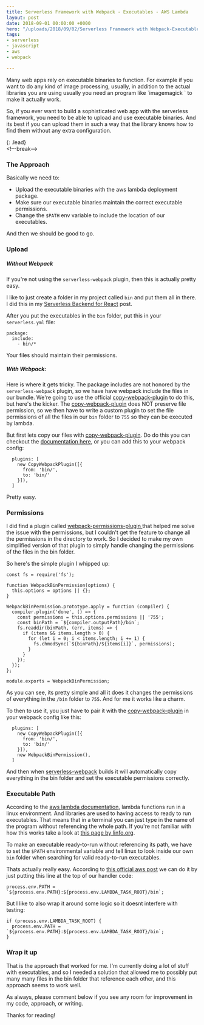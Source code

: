```yaml
---
title: Serverless Framework with Webpack - Executables - AWS Lambda
layout: post
date: 2018-09-01 00:00:00 +0000
hero: "/uploads/2018/09/02/Serverless Framework with Webpack-Executables.png"
tags:
- serverless
- javascript
- aws
- webpack

---
```

Many web apps rely on executable binaries to function. For example if you want to do any kind of image processing, usually, in addition to the actual libraries you are using usually you need an program like \`imagemagick \` to make it actually work.

So, if you ever want to build a sophisticated web app with the serverless framework, you need to be able to upload and use executable binaries. And its best if you can upload them in such a way that the library knows how to find them without any extra configuration.

{: .lead}  
<!–-break-–>

### The Approach

Basically we need to:

* Upload the executable binaries with the aws lambda deployment package.
* Make sure our executable binaries maintain the correct executable permissions.
* Change the `$PATH` env variable to include the location of our executables.

And then we should be good to go.

### Upload

##### Without Webpack

If you're not using the `serverless-webpack` plugin, then this is actually pretty easy.

I like to just create a folder in my project called `bin` and put them all in there. I did this in my [Serverless Backend for React](http://nmajor.com/posts/serverless-back-end-for-react-your-introduction-to-serverless-architecture "http://nmajor.com/posts/serverless-back-end-for-react-your-introduction-to-serverless-architecture") post.

After you put the executables in the `bin` folder, put this in your `serverless.yml` file:

    package:
      include:
        - bin/*

Your files should maintain their permissions.

##### With Webpack:

Here is where it gets tricky. The package includes are not honored by the `serverless-webpack` plugin, so we have have webpack include the files in our bundle. We're going to use the official [copy-webpack-plugin](https://webpack.js.org/plugins/copy-webpack-plugin/ "https://webpack.js.org/plugins/copy-webpack-plugin/") to do this, but here's the kicker. The [copy-webpack-plugin](https://webpack.js.org/plugins/copy-webpack-plugin/ "https://webpack.js.org/plugins/copy-webpack-plugin/") does NOT preserve file permission, so we then have to write a custom plugin to set the file permissions of all the files in our `bin` folder to `755` so they can be executed by lambda.

But first lets copy our files with [copy-webpack-plugin](https://webpack.js.org/plugins/copy-webpack-plugin/ "https://webpack.js.org/plugins/copy-webpack-plugin/"). Do do this you can checkout the [documentation here](), or you can add this to your webpack config:

      plugins: [
        new CopyWebpackPlugin([{
          from: 'bin/',
          to: 'bin/'
        }]),
      ]

Pretty easy.

### Permissions

I did find a plugin called [webpack-permissions-plugin ](https://www.npmjs.com/package/webpack-permissions-plugin "https://www.npmjs.com/package/webpack-permissions-plugin") that helped me solve the issue with the permissions, but I couldn't get the feature to change all the permissions in the directory to work. So I decided to make my own simplified version of that plugin to simply handle changing the permissions of the files in the bin folder.

So here's the simple plugin I whipped up:

    const fs = require('fs');
    
    function WebpackBinPermission(options) {
      this.options = options || {};
    }
    
    WebpackBinPermission.prototype.apply = function (compiler) {
      compiler.plugin('done', () => {
        const permissions = this.options.permissions || '755';
        const binPath = `${compiler.outputPath}/bin`;
        fs.readdir(binPath, (err, items) => {
          if (items && items.length > 0) {
            for (let i = 0; i < items.length; i += 1) {
              fs.chmodSync(`${binPath}/${items[i]}`, permissions);
            }
          }
        });
      });
    };
    
    module.exports = WebpackBinPermission;

As you can see, its pretty simple and all it does it changes the permissions of everything in the `/bin` folder to `755`. And for me it works like a charm.

To then to use it, you just have to pair it with the [copy-webpack-plugin](https://webpack.js.org/plugins/copy-webpack-plugin/ "https://webpack.js.org/plugins/copy-webpack-plugin/") in your webpack config like this:

      plugins: [
        new CopyWebpackPlugin([{
          from: 'bin/',
          to: 'bin/'
        }]),
        new WebpackBinPermission(),
      ]

And then when [serverless-webpack]() builds it will automatically copy everything in the bin folder and set the executable permissions correctly.

### Executable Path

According to the [aws lambda documentation](https://docs.aws.amazon.com/lambda/latest/dg/current-supported-versions.html "https://docs.aws.amazon.com/lambda/latest/dg/current-supported-versions.html"), lambda functions run in a linux environment. And libraries are used to having access to ready to run executables. That means that in a terminal you can just type in the name of the program without referencing the whole path. If you're not familiar with how this works take a look at [this page by linfo.org](http://www.linfo.org/path_env_var.html "http://www.linfo.org/path_env_var.html").

To make an executable ready-to-run without referencing its path, we have to set the `$PATH` environmental variable and tell linux to look inside our own `bin` folder when searching for valid ready-to-run executables.

Thats actually really easy. According to [this official aws post]() we can do it by just putting this line at the top of our handler code:

    process.env.PATH = `${process.env.PATH}:${process.env.LAMBDA_TASK_ROOT}/bin`;

But I like to also wrap it around some logic so it doesnt interfere with testing:

    if (process.env.LAMBDA_TASK_ROOT) {
      process.env.PATH = `${process.env.PATH}:${process.env.LAMBDA_TASK_ROOT}/bin`;
    }

### Wrap it up

That is the approach that worked for me. I'm currently doing a lot of stuff with executables, and so I needed a solution that allowed me to possibly put many many files in the bin folder that reference each other, and this approach seems to work well.

As always, please comment below if you see any room for improvement in my code, approach, or writing.

Thanks for reading!